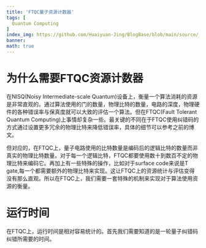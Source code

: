 ```yaml
---
title: 'FTQC量子资源计数器'
tags: [
  Quantum Computing
]
index_img: https://github.com/Huaiyuan-Jing/BlogBase/blob/main/source/_posts/FTQC%E9%87%8F%E5%AD%90%E8%B5%84%E6%BA%90%E8%AE%A1%E6%95%B0%E5%99%A8/ChatGPT%20Image%202025%E5%B9%B45%E6%9C%8813%E6%97%A5%2015_26_54.png?raw=true
banner:
math: true
---
```


# 为什么需要FTQC资源计数器

在NISQ(Noisy Intermediate-scale Quantum)设备上，衡量一个算法消耗的资源是非常直观的。通过算法使用的门的数量，物理比特的数量，电路的深度，物理硬件的各种错误率与保真度就可以大致的评估一个算法。但在FTQC(Fault Tolerant Quantum Computing)上事情却复杂一些。最关键的不同在于FTQC使用纠错码的方式通过设置更多冗余的物理比特来降低错误率，具体的细节可以参考之前的博文。

但对应的，在FTQC上，量子电路使用的比特数量是编码后的逻辑比特的数量而非真实的物理比特数量。对于每一个逻辑比特，FTQC都要使用数十到数百不定的物理比特来编码它。再加上有一些特殊的操作，比如对于surface code来说是T gate,每一个都需要额外的物理比特来实现。这让FTQC上的资源统计与评估变得没有那么直观。所以在FTQC上，我们需要一套特殊的机制来实现对于算法使用资源的衡量。

# 运行时间

在FTQC上，运行时间是相对容易统计的。首先我们需要知道的是一轮量子纠错码纠错所需要的时间。
